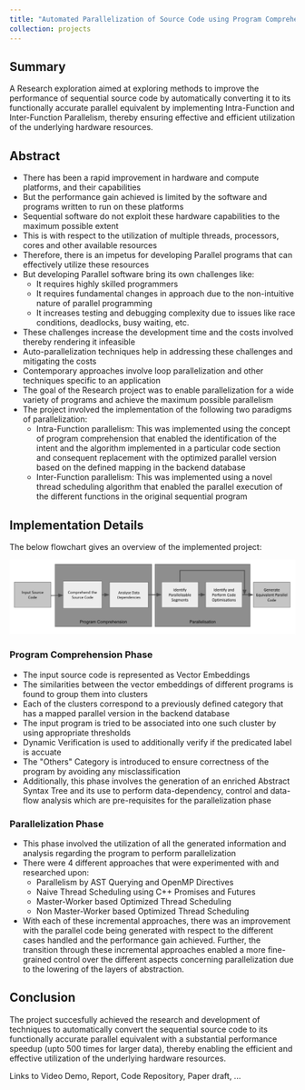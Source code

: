 ```yaml
---
title: "Automated Parallelization of Source Code using Program Comprehension"
collection: projects
---
```


## Summary

A Research exploration aimed at exploring methods to improve the performance of sequential source code by automatically converting it to its functionally accurate parallel equivalent by implementing Intra-Function and Inter-Function Parallelism, thereby ensuring effective and efficient utilization of the underlying hardware resources.

## Abstract

 * There has been a rapid improvement in hardware and compute platforms, and their capabilities
 * But the performance gain achieved is limited by the software and programs written to run on these platforms
 * Sequential software do not exploit these hardware capabilities to the maximum possible extent
 * This is with respect to the utilization of multiple threads, processors, cores and other available resources
 * Therefore, there is an impetus for developing Parallel programs that can effectively utilize these resources
 * But developing Parallel software bring its own challenges like:
    * It requires highly skilled programmers
    * It requires fundamental changes in approach due to the non-intuitive nature of parallel programming
    * It increases testing and debugging complexity due to issues like race conditions, deadlocks, busy waiting, etc.
 * These challenges increase the development time and the costs involved thereby rendering it infeasible
 * Auto-parallelization techniques help in addressing these challenges and mitigating the costs
 * Contemporary approaches involve loop parallelization and other techniques specific to an application
 * The goal of the Research project was to enable parallelization for a wide variety of programs and achieve the maximum possible parallelism
 * The project involved the implementation of the following two paradigms of parallelization:
    * Intra-Function parallelism: This was implemented using the concept of program comprehension that enabled the identification of the intent and the algorithm implemented in a particular code section and consequent replacement with the optimized parallel version based on the defined mapping in the backend database
    * Inter-Function parallelism: This was implemented using a novel thread scheduling algorithm that enabled the parallel execution of the different functions in the original sequential program


## Implementation Details

The below flowchart gives an overview of the implemented project:

<img src='/images/Capstone_Project_Overview.png'>

### Program Comprehension Phase
 * The input source code is represented as Vector Embeddings
 * The similarities between the vector embeddings of different programs is found to group them into clusters
 * Each of the clusters correspond to a previously defined category that has a mapped parallel version in the backend database
 * The input program is tried to be associated into one such cluster by using appropriate thresholds
 * Dynamic Verification is used to additionally verify if the predicated label is accuate
 * The "Others" Category is introduced to ensure correctness of the program by avoiding any misclassification
 * Additionally, this phase involves the generation of an enriched Abstract Syntax Tree and its use to perform data-dependency, control and data-flow analysis which are pre-requisites for the parallelization phase

### Parallelization Phase
 * This phase involved the utilization of all the generated information and analysis regarding the program to perform parallelization
 * There were 4 different approaches that were experimented with and researched upon:
    * Parallelism by AST Querying and OpenMP Directives
    * Naive Thread Scheduling using C++ Promises and Futures
    * Master-Worker based Optimized Thread Scheduling
    * Non Master-Worker based Optimized Thread Scheduling
 * With each of these incremental approaches, there was an improvement with the parallel code being generated with respect to the different cases handled and the performance gain achieved. Further, the transition through these incremental approaches enabled a more fine-grained control over the different aspects concerning parallelization due to the lowering of the layers of abstraction.

## Conclusion

The project succesfully achieved the research and development of techniques to automatically convert the sequential source code to its functionally accurate parallel equivalent with a substantial performance speedup (upto 500 times for larger data), thereby enabling the efficient and effective utilization of the underlying hardware resources. 

Links to Video Demo, Report, Code Repository, Paper draft, ...